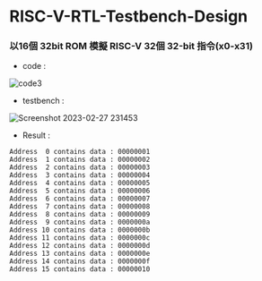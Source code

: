 # RISC-V-RTL-Testbench-Design


###   以16個 32bit ROM 模擬 RISC-V 32個 32-bit 指令(x0-x31)

* code :

![code3](https://user-images.githubusercontent.com/68816726/221587165-14fed150-fe18-401d-825a-7bfb5d094542.png)


* testbench :

![Screenshot 2023-02-27 231453](https://user-images.githubusercontent.com/68816726/221602649-42caf72d-18a4-4573-902d-682ee8d069ff.png)


* Result :
```
Address  0 contains data : 00000001
Address  1 contains data : 00000002
Address  2 contains data : 00000003
Address  3 contains data : 00000004
Address  4 contains data : 00000005
Address  5 contains data : 00000006
Address  6 contains data : 00000007
Address  7 contains data : 00000008
Address  8 contains data : 00000009
Address  9 contains data : 0000000a
Address 10 contains data : 0000000b
Address 11 contains data : 0000000c
Address 12 contains data : 0000000d
Address 13 contains data : 0000000e
Address 14 contains data : 0000000f
Address 15 contains data : 00000010
```
